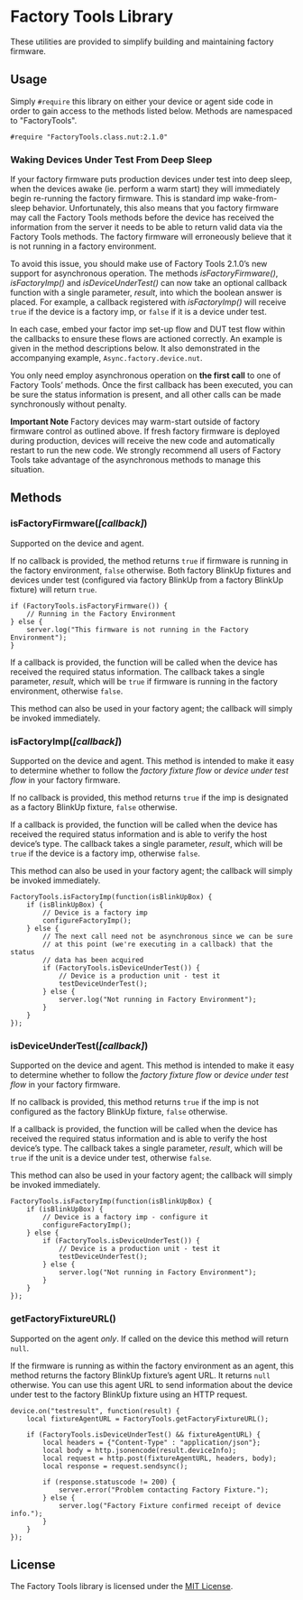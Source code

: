 # Factory Tools Library

These utilities are provided to simplify building and maintaining factory firmware.

## Usage

Simply `#require` this library on either your device or agent side code in order to gain access to the methods listed below. Methods are namespaced to "FactoryTools".

```Squirrel
#require "FactoryTools.class.nut:2.1.0"
```

### Waking Devices Under Test From Deep Sleep

If your factory firmware puts production devices under test into deep sleep, when the devices awake (ie. perform a warm start) they will immediately begin re-running the factory firmware. This is standard imp wake-from-sleep behavior. Unfortunately, this also means that you factory firmware may call the Factory Tools methods before the device has received the information from the server it needs to be able to return valid data via the Factory Tools methods. The factory firmware will erroneously believe that it is not running in a factory environment.

To avoid this issue, you should make use of Factory Tools 2.1.0’s new support for asynchronous operation. The methods *isFactoryFirmware()*, *isFactoryImp()* and *isDeviceUnderTest()* can now take an optional callback function with a single parameter, *result*, into which the boolean answer is placed. For example, a callback registered with *isFactoryImp()* will receive `true` if the device is a factory imp, or `false` if it is a device under test.

In each case, embed your factor imp set-up flow and DUT test flow within the callbacks to ensure these flows are actioned correctly. An example is given in the method descriptions below. It also demonstrated in the accompanying example, `Async.factory.device.nut`.

You only need employ asynchronous operation on **the first call** to one of Factory Tools’ methods. Once the first callback has been executed, you can be sure the status information is present, and all other calls can be made synchronously without penalty.

**Important Note** Factory devices may warm-start outside of factory firmware control as outlined above. If fresh factory firmware is deployed during production, devices will receive the new code and automatically restart to run the new code. We strongly recommend all users of Factory Tools take advantage of the asynchronous methods to manage this situation.

## Methods

### isFactoryFirmware(*[callback]*)

Supported on the device and agent.

If no callback is provided, the method returns `true` if firmware is running in the factory environment, `false` otherwise. Both factory BlinkUp fixtures and devices under test (configured via factory BlinkUp from a factory BlinkUp fixture) will return `true`.

```Squirrel
if (FactoryTools.isFactoryFirmware()) {
    // Running in the Factory Environment
} else {
    server.log("This firmware is not running in the Factory Environment");
}
```

If a callback is provided, the function will be called when the device has received the required status information. The callback takes a single parameter, *result*, which will be `true` if firmware is running in the factory environment, otherwise `false`.

This method can also be used in your factory agent; the callback will simply be invoked immediately.

### isFactoryImp(*[callback]*)

Supported on the device and agent. This method is intended to make it easy to determine whether to follow the *factory fixture flow* or *device under test flow* in your factory firmware.

If no callback is provided, this method returns `true` if the imp is designated as a factory BlinkUp fixture, `false` otherwise.

If a callback is provided, the function will be called when the device has received the required status information and is able to verify the host device’s type. The callback takes a single parameter, *result*, which will be `true` if the device is a factory imp, otherwise `false`.

This method can also be used in your factory agent; the callback will simply be invoked immediately.

```squirrel
FactoryTools.isFactoryImp(function(isBlinkUpBox) {
    if (isBlinkUpBox) {
        // Device is a factory imp
        configureFactoryImp();
    } else {
        // The next call need not be asynchronous since we can be sure
        // at this point (we're executing in a callback) that the status
        // data has been acquired
        if (FactoryTools.isDeviceUnderTest()) {
            // Device is a production unit - test it
            testDeviceUnderTest();
        } else {
            server.log("Not running in Factory Environment");
        }
    }
});
```

### isDeviceUnderTest(*[callback]*)

Supported on the device and agent. This method is intended to make it easy to determine whether to follow the *factory fixture flow* or *device under test flow* in your factory firmware.

If no callback is provided, this method returns `true` if the imp is not configured as the factory BlinkUp fixture, `false` otherwise.

If a callback is provided, the function will be called when the device has received the required status information and is able to verify the host device’s type. The callback takes a single parameter, *result*, which will be `true` if the unit is a device under test, otherwise `false`.

This method can also be used in your factory agent; the callback will simply be invoked immediately.

```squirrel
FactoryTools.isFactoryImp(function(isBlinkUpBox) {
    if (isBlinkUpBox) {
        // Device is a factory imp - configure it
        configureFactoryImp();
    } else {
        if (FactoryTools.isDeviceUnderTest()) {
            // Device is a production unit - test it
            testDeviceUnderTest();
        } else {
            server.log("Not running in Factory Environment");
        }
    }
});
```

### getFactoryFixtureURL()

Supported on the agent *only*. If called on the device this method will return `null`.

If the firmware is running as within the factory environment as an agent, this method returns the factory BlinkUp fixture’s agent URL. It returns `null` otherwise. You can use this agent URL to send information about the device under test to the factory BlinkUp fixture using an HTTP request.

```Squirrel
device.on("testresult", function(result) {
    local fixtureAgentURL = FactoryTools.getFactoryFixtureURL();

    if (FactoryTools.isDeviceUnderTest() && fixtureAgentURL) {
        local headers = {"Content-Type" : "application/json"};
        local body = http.jsonencode(result.deviceInfo);
        local request = http.post(fixtureAgentURL, headers, body);
        local response = request.sendsync();

        if (response.statuscode != 200) {
            server.error("Problem contacting Factory Fixture.");
        } else {
            server.log("Factory Fixture confirmed receipt of device info.");
        }
    }
});
```

## License

The Factory Tools library is licensed under the [MIT License](./LICENSE).
